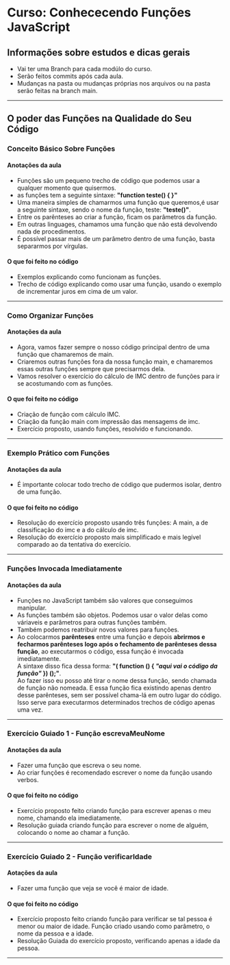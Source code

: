 # Curso: Conhececendo Funções JavaScript 
## Informações sobre estudos e dicas gerais  
-  Vai ter uma Branch para cada modúlo do curso.  
-  Serão feitos commits após cada aula.
-  Mudanças na pasta ou mudanças próprias nos arquivos ou na pasta serão feitas na branch main.  
<hr>

## O poder das Funções na Qualidade do Seu Código  
### Conceito Básico Sobre Funções  
#### Anotações da aula
-  Funções são um pequeno trecho de código que podemos usar a qualquer momento que quisermos.  
-  as funções tem a seguinte sintaxe: **"function teste() {  }"**
-  Uma maneira simples de chamarmos uma função que queremos,é usar a seguinte sintaxe, sendo o nome da função, teste: **"teste()"**.  
-  Entre os parênteses ao criar a função, ficam os parâmetros da função.  
-  Em outras linguages, chamamos uma função que não está devolvendo nada de procedimentos.  
-  É possível passar mais de um parâmetro dentro de uma função, basta separarmos por vírgulas.  
#### O que foi feito no código  
-  Exemplos explicando como funcionam as funções.
-  Trecho de código explicando como usar uma função, usando o exemplo de incrementar juros em cima de um valor.  
<hr>

### Como Organizar Funções  
#### Anotações da aula  
-  Agora, vamos fazer sempre o nosso código principal dentro de uma função que chamaremos de main.  
-  Criaremos outras funções fora da nossa função main, e chamaremos essas outras funções sempre que precisarmos dela.  
-  Vamos resolver o exercício do cálculo de IMC dentro de funções para ir se acostumando com as funções.  
#### O que foi feito no código  
-  Criação de função com cálculo IMC.
-  Criação da função main com impressão das mensagems de imc.  
-  Exercício proposto, usando funções, resolvido e funcionando.  
<hr>  

### Exemplo Prático com Funções  
#### Anotações da aula  
-  É importante colocar todo trecho de código que pudermos isolar, dentro de uma função.  
#### O que foi feito no código  
-  Resolução do exercício proposto usando três funções: A main, a de classificação do imc e a do cálculo de imc.
-  Resolução do exercício proposto mais simplificado e mais legível comparado ao da tentativa do exercício.  
<hr>

### Funções Invocada Imediatamente  
#### Anotações da aula  
-  Funções no JavaScript também são valores que conseguimos manipular.  
-  As funções também são objetos. Podemos usar o valor delas como váriaveis e parâmetros para outras funções também.  
-  Também podemos reatribuir novos valores para funções.  
-  Ao colocarmos **parênteses** entre uma função e depois **abrirmos e fecharmos parênteses logo após o fechamento de parênteses dessa função**, ao executarmos o código, essa função é invocada imediatamente.  
A sintaxe disso fica dessa forma: **"( function () { *"aqui vai o código da função"* }) ();"**.  
Ao fazer isso eu posso até tirar o nome dessa função, sendo chamada de função não nomeada. E essa função fica existindo apenas dentro desse parênteses, sem ser possível chama-lá em outro lugar do código.  
Isso serve para executarmos determinados trechos de código apenas uma vez.  
<hr>  

### Exercício Guiado 1 - Função escrevaMeuNome  
#### Anotações da aula  
-  Fazer uma função que escreva o seu nome.  
-  Ao criar funções é recomendado escrever o nome da função usando verbos.  
#### O que foi feito no código  
-  Exercício proposto feito criando função para escrever apenas o meu nome, chamando ela imediatamente.  
-  Resolução guiada criando função para escrever o nome de alguém, colocando o nome ao chamar a função.  
<hr>

### Exercício Guiado 2 - Função verificarIdade  
#### Aotações da aula  
-  Fazer uma função que veja se você é maior de idade.  
#### O que foi feito no código  
-  Exercício proposto feito criando função para verificar se tal pessoa é menor ou maior de idade. Função criado usando como parâmetro, o nome da pessoa e a idade.  
-  Resolução Guiada do exercício proposto, verificando apenas a idade da pessoa.  
<hr>